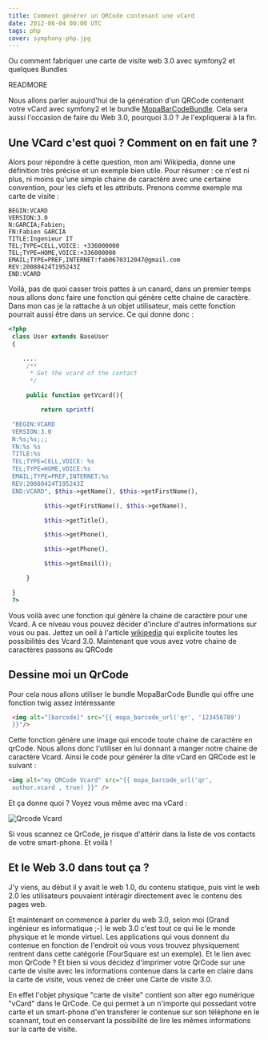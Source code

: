 ```yaml
---
title: Comment générer un QRCode contenant une vCard
date: 2012-06-04 00:00 UTC
tags: php
cover: symphony-php.jpg
---
```


Ou comment fabriquer une carte de visite web 3.0 avec symfony2 et quelques Bundles

READMORE

Nous allons parler aujourd'hui de la génération d'un QRCode contenant
votre vCard avec symfony2 et le bundle
[MopaBarCodeBundle](https://github.com/phiamo/MopaBarcodeBundle). Cela
sera aussi l'occasion de faire du Web 3.0, pourquoi 3.0 ? Je
l'expliquerai à la fin. 

## Une VCard c'est quoi ? Comment on en fait une ?

Alors pour répondre à cette question, mon ami Wikipedia, donne une
définition très précise et un exemple bien utile. Pour résumer : ce
n'est ni plus, ni moins qu'une simple chaine de caractère avec une
certaine convention, pour les clefs et les attributs. Prenons comme
exemple ma carte de visite :

```
BEGIN:VCARD
VERSION:3.0
N:GARCIA;Fabien;
FN:Fabien GARCIA
TITLE:Ingenieur IT
TEL;TYPE=CELL,VOICE: +336000000
TEL;TYPE=HOME,VOICE:+336000000
EMAIL;TYPE=PREF,INTERNET:fab0670312047@gmail.com
REV:20080424T195243Z
END:VCARD
```
Voilà, pas de quoi casser trois pattes à un canard, dans un premier
temps  nous allons donc faire une fonction qui génère cette chaine de
caractère. Dans mon cas je la rattache à un objet utilisateur, mais
cette fonction pourrait aussi être dans un service. Ce qui donne donc : 

```php
<?php 
 class User extends BaseUser
 {

    ....
     /**
      * Get the vcard of the contact
      */

     public function getVcard(){

         return sprintf(

 "BEGIN:VCARD
 VERSION:3.0
 N:%s;%s;;;
 FN:%s %s
 TITLE:%s
 TEL;TYPE=CELL,VOICE: %s
 TEL;TYPE=HOME,VOICE:%s
 EMAIL;TYPE=PREF,INTERNET:%s
 REV:20080424T195243Z
 END:VCARD", $this->getName(), $this->getFirstName(), 

          $this->getFirstName(), $this->getName(), 

          $this->getTitle(),

          $this->getPhone(),

          $this->getPhone(),

          $this->getEmail());

     }

 }
 ?>
```
 
Vous voilà avec une fonction qui génère la chaine de caractère pour une
Vcard. A ce niveau vous pouvez décider d'inclure d'autres informations
sur vous ou pas. Jettez un oeil à l'article
[wikipedia](http://fr.wikipedia.org/wiki/VCard) qui explicite toutes les
possibilités des Vcard 3.0. Maintenant que vous avez votre chaine de
caractères passons au QRCode

## Dessine moi un QrCode 

Pour cela nous allons utiliser le bundle MopaBarCode Bundle qui offre
une fonction twig assez intéressante 

```html 
 <img alt="[barcode]" src="{{ mopa_barcode_url('qr', '123456789')
 }}"/>
```
Cette fonction génère une image qui encode toute chaine de caractère en
qrCode. Nous allons donc l'utiliser en lui donnant à manger notre chaine
de caractère Vcard. Ainsi le code pour générer la dite vCard en QRCode
est le suivant :

```html
<img alt="my QRCode Vcard" src="{{ mopa_barcode_url('qr',
 author.vcard , true) }}" />
```

Et ça donne quoi ? Voyez vous même avec ma vCard : 

![Qrcode
Vcard](2012-06-04-comment-generer-un-qrcode-contenant-une-vcard/fabienvcard.png)

Si vous scannez ce QrCode, je risque d'attérir dans la liste de vos
contacts de votre smart-phone. Et voilà !

## Et le Web 3.0 dans tout ça ?

J'y viens, au début il y avait le web 1.0, du contenu statique, puis
vint le web 2.0 les utilisateurs pouvaient intéragir directement avec le
contenu des pages web.

Et maintenant on commence à parler du web 3.0, selon moi (Grand
ingénieur es informatique ;-) le web 3.0 c'est tout ce qui lie le monde
physique et le monde virtuel. Les applications qui vous donnent du
contenue en fonction de l'endroit où vous vous trouvez physiquement
rentrent dans cette catégorie (FourSquare est un exemple). Et le lien
avec mon QrCode ? Et bien si vous décidez d'imprimer votre QrCode sur
une carte de visite avec les informations contenue dans la carte en
claire dans la carte de visite, vous venez de créer une Carte de visite
3.0. 

En effet l'objet physique "carte de visite" contient son alter ego
numérique "vCard" dans le QrCode. Ce qui permet à un n'importe qui
possedant votre carte et un smart-phone d'en transferer le contenue sur
son téléphone en le scannant, tout en conservant la possibilité de lire
les mêmes informations sur la carte de visite.